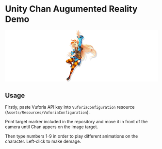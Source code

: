 # Unity Chan Augumented Reality Demo

![Unity Chan](https://github.com/bzurkowski/uploaded-files/raw/master/unity-chan.png)

## Usage

Firstly, paste Vuforia API key into `VuforiaConfiguration` resource (`Assets/Resources/VuforiaConfiguration`).

Print target marker included in the repository and move it in front of the camera until Chan appers on the image target.

Then type numbers 1-9 in order to play different animations on the character. Left-click to make demage.

